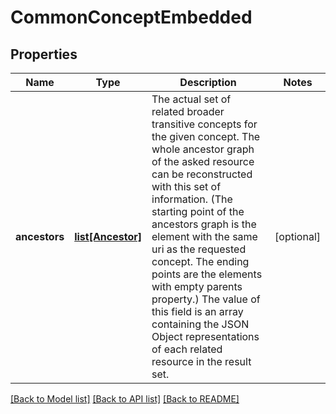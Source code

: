 # CommonConceptEmbedded

## Properties
Name | Type | Description | Notes
------------ | ------------- | ------------- | -------------
**ancestors** | [**list[Ancestor]**](Ancestor.md) | The actual set of related broader transitive concepts for the given concept. The whole ancestor graph of the asked resource can be reconstructed with this set of information. (The starting point of the ancestors graph is the element with the same uri as the requested concept. The ending points are the elements with empty parents property.) The value of this field is an array containing the JSON Object representations of each related resource in the result set. | [optional] 

[[Back to Model list]](../README.md#documentation-for-models) [[Back to API list]](../README.md#documentation-for-api-endpoints) [[Back to README]](../README.md)

